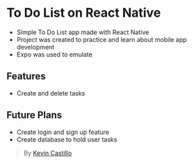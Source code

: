 # To Do List on React Native
 - Simple To Do List app made with React Native
 - Project was created to practice and learn about mobile app development
 - Expo was used to emulate
 
 ## Features
- Create and delete tasks

## Future Plans
- Create login and sign up feature
- Create database to hold user tasks

> By [Kevin Castillo](https://www.linkedin.com/in/kevinjcastillo)